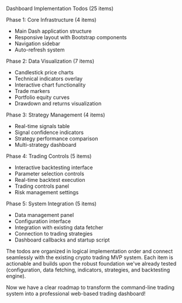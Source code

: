   Dashboard Implementation Todos (25 items)

  Phase 1: Core Infrastructure (4 items)

  - Main Dash application structure
  - Responsive layout with Bootstrap components
  - Navigation sidebar
  - Auto-refresh system

  Phase 2: Data Visualization (7 items)

  - Candlestick price charts
  - Technical indicators overlay
  - Interactive chart functionality
  - Trade markers
  - Portfolio equity curves
  - Drawdown and returns visualization

  Phase 3: Strategy Management (4 items)

  - Real-time signals table
  - Signal confidence indicators
  - Strategy performance comparison
  - Multi-strategy dashboard

  Phase 4: Trading Controls (5 items)

  - Interactive backtesting interface
  - Parameter selection controls
  - Real-time backtest execution
  - Trading controls panel
  - Risk management settings

  Phase 5: System Integration (5 items)

  - Data management panel
  - Configuration interface
  - Integration with existing data fetcher
  - Connection to trading strategies
  - Dashboard callbacks and startup script

  The todos are organized in logical implementation order and connect seamlessly with the existing crypto trading
  MVP system. Each item is actionable and builds upon the robust foundation we've already tested (configuration,
  data fetching, indicators, strategies, and backtesting engine).

  Now we have a clear roadmap to transform the command-line trading system into a professional web-based trading
  dashboard!
